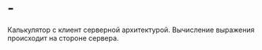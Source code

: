 # -
Калькулятор с клиент серверной архитектурой. Вычисление выражения происходит на стороне сервера.
